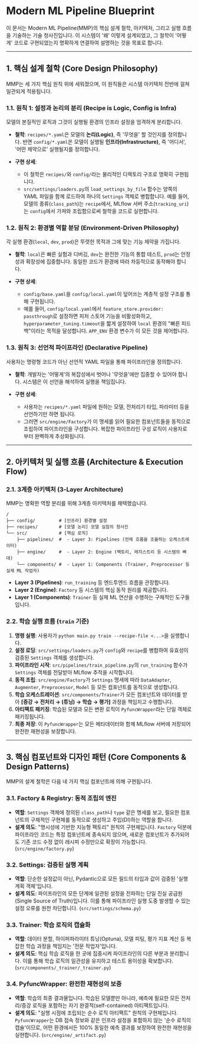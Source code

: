 # Modern ML Pipeline Blueprint

이 문서는 Modern ML Pipeline(MMP)의 핵심 설계 철학, 아키텍처, 그리고 실행 흐름을 기술하는 기술 청사진입니다. 이 시스템이 '왜' 이렇게 설계되었고, 그 철학이 '어떻게' 코드로 구현되었는지 명확하게 연결하여 설명하는 것을 목표로 합니다.

---

## 1. 핵심 설계 철학 (Core Design Philosophy)

MMP는 세 가지 핵심 원칙 위에 세워졌으며, 이 원칙들은 시스템 아키텍처 전반에 걸쳐 일관되게 적용됩니다.

### 1.1. 원칙 1: 설정과 논리의 분리 (Recipe is Logic, Config is Infra)

모델의 본질적인 로직과 그것이 실행될 환경의 인프라 설정을 엄격하게 분리합니다.

-   **철학**: `recipes/*.yaml`은 모델의 **논리(Logic)**, 즉 '무엇을' 할 것인지를 정의합니다. 반면 `config/*.yaml`은 모델이 실행될 **인프라(Infrastructure)**, 즉 '어디서', '어떤 제약으로' 실행될지를 정의합니다.

-   **구현 상세**:
    -   이 철학은 `recipes/`와 `config/`라는 물리적인 디렉토리 구조로 명확히 구현됩니다.
    -   `src/settings/loaders.py`의 `load_settings_by_file` 함수는 양쪽의 YAML 파일을 함께 로드하여 하나의 `Settings` 객체로 병합합니다. 예를 들어, 모델의 종류(`class_path`)는 `recipe`에서, MLflow 서버 주소(`tracking_uri`)는 `config`에서 가져와 조립함으로써 철학을 코드로 실현합니다.

### 1.2. 원칙 2: 환경별 역할 분담 (Environment-Driven Philosophy)

각 실행 환경(`local`, `dev`, `prod`)은 뚜렷한 목적과 그에 맞는 기능 제약을 가집니다.

-   **철학**: `local`은 빠른 실험과 디버깅, `dev`는 완전한 기능의 통합 테스트, `prod`는 안정성과 확장성에 집중합니다. 동일한 코드가 환경에 따라 차등적으로 동작해야 합니다.

-   **구현 상세**:
    -   `config/base.yaml`을 `config/local.yaml`이 덮어쓰는 계층적 설정 구조를 통해 구현됩니다.
    -   예를 들어, `config/local.yaml`에서 `feature_store.provider: passthrough`로 설정하면 피처 스토어 기능을 비활성화하고, `hyperparameter_tuning.timeout`을 짧게 설정하여 `local` 환경의 "빠른 피드백"이라는 목적을 달성합니다. `APP_ENV` 환경 변수가 이 모든 것을 제어합니다.

### 1.3. 원칙 3: 선언적 파이프라인 (Declarative Pipeline)

사용자는 명령형 코드가 아닌 선언적 YAML 파일을 통해 파이프라인을 정의합니다.

-   **철학**: 개발자는 '어떻게'의 복잡성에서 벗어나 '무엇을'에만 집중할 수 있어야 합니다. 시스템은 이 선언을 해석하여 실행을 책임집니다.

-   **구현 상세**:
    -   사용자는 `recipes/*.yaml` 파일에 원하는 모델, 전처리기 타입, 파라미터 등을 선언하기만 하면 됩니다.
    -   그러면 `src/engine/Factory`가 이 명세를 읽어 필요한 컴포넌트들을 동적으로 조립하여 파이프라인을 구성합니다. 복잡한 파이프라인 구성 로직이 사용자로부터 완벽하게 추상화됩니다.

---

## 2. 아키텍처 및 실행 흐름 (Architecture & Execution Flow)

### 2.1. 3계층 아키텍처 (3-Layer Architecture)

MMP는 명확한 역할 분리를 위해 3계층 아키텍처를 채택했습니다.

```
/
├── config/         # [인프라] 환경별 설정
├── recipes/        # [모델 논리] 모델 실험의 청사진
└── src/            # [핵심 로직]
    ├── pipelines/  #  - Layer 3: Pipelines (전체 흐름을 조율하는 오케스트레이터)
    ├── engine/     #  - Layer 2: Engine (팩토리, 레지스트리 등 시스템의 뼈대)
    └── components/ #  - Layer 1: Components (Trainer, Preprocessor 등 실제 ML 작업자)
```

-   **Layer 3 (Pipelines)**: `run_training` 등 엔드투엔드 흐름을 관장합니다.
-   **Layer 2 (Engine)**: `Factory` 등 시스템의 핵심 동작 원리를 제공합니다.
-   **Layer 1 (Components)**: `Trainer` 등 실제 ML 연산을 수행하는 구체적인 도구들입니다.

### 2.2. 학습 실행 흐름 (`train` 기준)

1.  **명령 실행**: 사용자가 `python main.py train --recipe-file <...>`을 실행합니다.
2.  **설정 로딩**: `src/settings/loaders.py`가 `config`와 `recipe`를 병합하여 유효성이 검증된 `Settings` 객체를 생성합니다.
3.  **파이프라인 시작**: `src/pipelines/train_pipeline.py`의 `run_training` 함수가 `Settings` 객체를 전달받아 MLflow 추적을 시작합니다.
4.  **동적 조립**: `src/engine/Factory`가 `Settings` 명세에 따라 `DataAdapter`, `Augmenter`, `Preprocessor`, `Model` 등 모든 컴포넌트를 동적으로 생성합니다.
5.  **학습 오케스트레이션**: `src/components/Trainer`가 모든 컴포넌트와 데이터를 받아 **[증강 → 전처리 → (튜닝) → 학습 → 평가]** 과정을 책임지고 수행합니다.
6.  **아티팩트 패키징**: 학습된 모델과 모든 변환 로직이 `PyfuncWrapper`라는 단일 객체로 패키징됩니다.
7.  **최종 저장**: 이 `PyfuncWrapper`는 모든 메타데이터와 함께 MLflow 서버에 저장되어 완전한 재현성을 보장합니다.

---

## 3. 핵심 컴포넌트와 디자인 패턴 (Core Components & Design Patterns)

MMP의 설계 철학은 다음 네 가지 핵심 컴포넌트에 의해 구현됩니다.

### 3.1. Factory & Registry: 동적 조립의 엔진

-   **역할**: `Settings` 객체에 정의된 `class_path`나 `type` 같은 명세를 보고, 필요한 컴포넌트의 구체적인 구현체를 동적으로 생성하고 주입(DI)하는 역할을 합니다.
-   **설계 의도**: "명시성에 기반한 지능형 팩토리" 원칙의 구현체입니다. `Factory` 덕분에 파이프라인 코드는 특정 컴포넌트에 종속되지 않으며, 새로운 컴포넌트가 추가되어도 기존 코드 수정 없이 레시피 수정만으로 확장이 가능합니다. (`src/engine/factory.py`)

### 3.2. Settings: 검증된 실행 계획

-   **역할**: 단순한 설정값이 아닌, Pydantic으로 모든 필드의 타입과 값이 검증된 '실행 계획 객체'입니다.
-   **설계 의도**: 파이프라인의 모든 단계에 일관된 설정을 전파하는 단일 진실 공급원(Single Source of Truth)입니다. 이를 통해 파이프라인 실행 도중 발생할 수 있는 설정 오류를 원천 차단합니다. (`src/settings/schema.py`)

### 3.3. Trainer: 학습 로직의 캡슐화

-   **역할**: 데이터 분할, 하이퍼파라미터 튜닝(Optuna), 모델 피팅, 평가 지표 계산 등 복잡한 학습 과정을 책임지는 '전문 작업자'입니다.
-   **설계 의도**: 핵심 학습 로직을 한 곳에 집중시켜 파이프라인의 다른 부분과 분리합니다. 이를 통해 학습 로직의 일관성을 유지하고 테스트 용이성을 확보합니다. (`src/components/_trainer/_trainer.py`)

### 3.4. PyfuncWrapper: 완전한 재현성의 보증

-   **역할**: 학습의 최종 결과물입니다. 학습된 모델뿐만 아니라, 예측에 필요한 모든 전처리/증강 로직을 포함하는 자기 완결적(self-contained) 아티팩트입니다.
-   **설계 의도**: "실행 시점에 조립되는 순수 로직 아티팩트" 원칙의 구현체입니다. `PyfuncWrapper`는 DB 접속 정보와 같은 인프라 설정을 포함하지 않는 '순수 로직의 캡슐'이므로, 어떤 환경에서든 100% 동일한 예측 결과를 보장하여 완전한 재현성을 실현합니다. (`src/engine/_artifact.py`)
